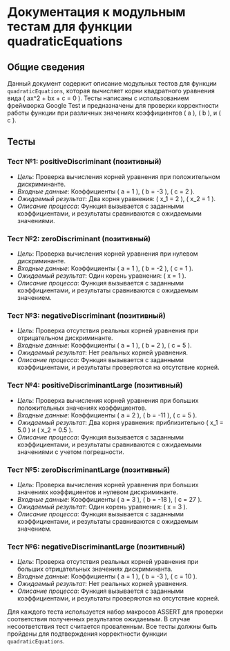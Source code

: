 # Документация к модульным тестам для функции quadraticEquations

## Общие сведения
Данный документ содержит описание модульных тестов для функции `quadraticEquations`, которая вычисляет корни квадратного уравнения вида \( ax^2 + bx + c = 0 \). Тесты написаны с использованием фреймворка Google Test и предназначены для проверки корректности работы функции при различных значениях коэффициентов \( a \), \( b \), и \( c \).

## Тесты

### Тест №1: positiveDiscriminant (позитивный)
* _Цель_: Проверка вычисления корней уравнения при положительном дискриминанте.
* _Входные данные_: Коэффициенты \( a = 1 \), \( b = -3 \), \( c = 2 \).
* _Ожидаемый результат_: Два корня уравнения: \( x_1 = 2 \), \( x_2 = 1 \).
* _Описание процесса_: Функция вызывается с заданными коэффициентами, и результаты сравниваются с ожидаемыми значениями.

### Тест №2: zeroDiscriminant (позитивный)
* _Цель_: Проверка вычисления корней уравнения при нулевом дискриминанте.
* _Входные данные_: Коэффициенты \( a = 1 \), \( b = -2 \), \( c = 1 \).
* _Ожидаемый результат_: Один корень уравнения: \( x = 1 \).
* _Описание процесса_: Функция вызывается с заданными коэффициентами, и результаты сравниваются с ожидаемым значением.

### Тест №3: negativeDiscriminant (позитивный)
* _Цель_: Проверка отсутствия реальных корней уравнения при отрицательном дискриминанте.
* _Входные данные_: Коэффициенты \( a = 1 \), \( b = 2 \), \( c = 5 \).
* _Ожидаемый результат_: Нет реальных корней уравнения.
* _Описание процесса_: Функция вызывается с заданными коэффициентами, и результаты проверяются на отсутствие корней.

### Тест №4: positiveDiscriminantLarge (позитивный)
* _Цель_: Проверка вычисления корней уравнения при больших положительных значениях коэффициентов.
* _Входные данные_: Коэффициенты \( a = 2 \), \( b = -11 \), \( c = 5 \).
* _Ожидаемый результат_: Два корня уравнения: приблизительно \( x_1 = 5.0 \) и \( x_2 = 0.5 \).
* _Описание процесса_: Функция вызывается с заданными коэффициентами, и результаты сравниваются с ожидаемыми значениями с учетом погрешности.

### Тест №5: zeroDiscriminantLarge (позитивный)
* _Цель_: Проверка вычисления корней уравнения при больших значениях коэффициентов и нулевом дискриминанте.
* _Входные данные_: Коэффициенты \( a = 3 \), \( b = -18 \), \( c = 27 \).
* _Ожидаемый результат_: Один корень уравнения: \( x = 3 \).
* _Описание процесса_: Функция вызывается с заданными коэффициентами, и результаты сравниваются с ожидаемым значением.

### Тест №6: negativeDiscriminantLarge (позитивный)
* _Цель_: Проверка отсутствия реальных корней уравнения при больших отрицательных значениях дискриминанта.
* _Входные данные_: Коэффициенты \( a = 1 \), \( b = -3 \), \( c = 10 \).
* _Ожидаемый результат_: Нет реальных корней уравнения.
* _Описание процесса_: Функция вызывается с заданными коэффициентами, и результаты проверяются на отсутствие корней.

Для каждого теста используется набор макросов ASSERT для проверки соответствия полученных результатов ожидаемым. В случае несоответствия тест считается проваленным. Все тесты должны быть пройдены для подтверждения корректности функции `quadraticEquations`.